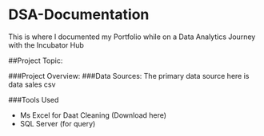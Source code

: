 # DSA-Documentation
This is where I documented my Portfolio while on a Data Analytics Journey with the Incubator Hub


##Project Topic:

###Project Overview:
###Data Sources: The primary data source here is data sales csv

###Tools Used
- Ms Excel for Daat Cleaning (Download here)
- SQL Server (for query)

